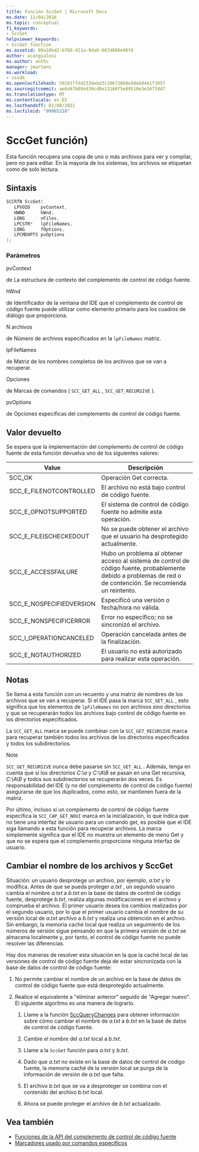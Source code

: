 ```yaml
---
title: Función SccGet | Microsoft Docs
ms.date: 11/04/2016
ms.topic: conceptual
f1_keywords:
- SccGet
helpviewer_keywords:
- SccGet function
ms.assetid: 09a18bd2-b788-411a-9da6-067d806e46f6
author: acangialosi
ms.author: anthc
manager: jmartens
ms.workload:
- vssdk
ms.openlocfilehash: 50281ffdd233debd3c10672868e9debd4b1f395f
ms.sourcegitcommit: ae6d47b09a439cd0e13180f5e89510e3e347fd47
ms.translationtype: MT
ms.contentlocale: es-ES
ms.lasthandoff: 02/08/2021
ms.locfileid: "99965218"
---
```

# <a name="sccget-function"></a>SccGet función)
Esta función recupera una copia de uno o más archivos para ver y compilar, pero no para editar. En la mayoría de los sistemas, los archivos se etiquetan como de solo lectura.

## <a name="syntax"></a>Sintaxis

```cpp
SCCRTN SccGet(
   LPVOID    pvContext,
   HWND      hWnd,
   LONG      nFiles,
   LPCSTR*   lpFileNames,
   LONG      fOptions,
   LPCMDOPTS pvOptions
);
```

### <a name="parameters"></a>Parámetros
 pvContext

de La estructura de contexto del complemento de control de código fuente.

 hWnd

de Identificador de la ventana del IDE que el complemento de control de código fuente puede utilizar como elemento primario para los cuadros de diálogo que proporciona.

 N archivos

de Número de archivos especificados en la `lpFileNames` matriz.

 lpFileNames

de Matriz de los nombres completos de los archivos que se van a recuperar.

 Opciones

de Marcas de comandos ( `SCC_GET_ALL` , `SCC_GET_RECURSIVE` ).

 pvOptions

de Opciones específicas del complemento de control de código fuente.

## <a name="return-value"></a>Valor devuelto
 Se espera que la implementación del complemento de control de código fuente de esta función devuelva uno de los siguientes valores:

|Value|Descripción|
|-----------|-----------------|
|SCC_OK|Operación Get correcta.|
|SCC_E_FILENOTCONTROLLED|El archivo no está bajo control de código fuente.|
|SCC_E_OPNOTSUPPORTED|El sistema de control de código fuente no admite esta operación.|
|SCC_E_FILEISCHECKEDOUT|No se puede obtener el archivo que el usuario ha desprotegido actualmente.|
|SCC_E_ACCESSFAILURE|Hubo un problema al obtener acceso al sistema de control de código fuente, probablemente debido a problemas de red o de contención. Se recomienda un reintento.|
|SCC_E_NOSPECIFIEDVERSION|Especificó una versión o fecha/hora no válida.|
|SCC_E_NONSPECIFICERROR|Error no específico; no se sincronizó el archivo.|
|SCC_I_OPERATIONCANCELED|Operación cancelada antes de la finalización.|
|SCC_E_NOTAUTHORIZED|El usuario no está autorizado para realizar esta operación.|

## <a name="remarks"></a>Notas
 Se llama a esta función con un recuento y una matriz de nombres de los archivos que se van a recuperar. Si el IDE pasa la marca `SCC_GET_ALL` , esto significa que los elementos de `lpFileNames` no son archivos sino directorios y que se recuperarán todos los archivos bajo control de código fuente en los directorios especificados.

 La `SCC_GET_ALL` marca se puede combinar con la `SCC_GET_RECURSIVE` marca para recuperar también todos los archivos de los directorios especificados y todos los subdirectorios.

> [!NOTE]
> `SCC_GET_RECURSIVE` nunca debe pasarse sin `SCC_GET_ALL` . Además, tenga en cuenta que si los directorios *C:\a* y *C:\A\B* se pasan en una Get recursiva, *C:\A\B* y todos sus subdirectorios se recuperarán dos veces. Es responsabilidad del IDE (y no del complemento de control de código fuente) asegurarse de que los duplicados, como esto, se mantienen fuera de la matriz.

 Por último, incluso si un complemento de control de código fuente especifica la `SCC_CAP_GET_NOUI` marca en la inicialización, lo que indica que no tiene una interfaz de usuario para un comando get, es posible que el IDE siga llamando a esta función para recuperar archivos. La marca simplemente significa que el IDE no muestra un elemento de menú Get y que no se espera que el complemento proporcione ninguna interfaz de usuario.

## <a name="rename-files-and-sccget"></a>Cambiar el nombre de los archivos y SccGet
 Situación: un usuario desprotege un archivo, por ejemplo, *a.txt* y lo modifica. Antes de que se pueda proteger *a.txt* , un segundo usuario cambia el nombre *a.txt* a *b.txt* en la base de datos de control de código fuente, desprotege *b.txt*, realiza algunas modificaciones en el archivo y comprueba el archivo. El primer usuario desea los cambios realizados por el segundo usuario, por lo que el primer usuario cambia el nombre de su versión local de *a.txt* archivo a *b.txt* y realiza una obtención en el archivo. Sin embargo, la memoria caché local que realiza un seguimiento de los números de versión sigue pensando en que la primera versión de *a.txt* se almacena localmente y, por tanto, el control de código fuente no puede resolver las diferencias.

 Hay dos maneras de resolver esta situación en la que la caché local de las versiones de control de código fuente deja de estar sincronizada con la base de datos de control de código fuente:

1. No permite cambiar el nombre de un archivo en la base de datos de control de código fuente que está desprotegido actualmente.

2. Realice el equivalente a "eliminar anterior" seguido de "Agregar nuevo". El siguiente algoritmo es una manera de lograrlo.

    1. Llame a la función [SccQueryChanges](../extensibility/sccquerychanges-function.md) para obtener información sobre cómo cambiar el nombre de *a.txt* a *b.txt* en la base de datos de control de código fuente.

    2. Cambie el nombre del *a.txt* local a *b.txt*.

    3. Llame a la `SccGet` función para *a.txt* y *b.txt*.

    4. Dado que *a.txt* no existe en la base de datos de control de código fuente, la memoria caché de la versión local se purga de la información de versión de *a.txt* que falta.

    5. El archivo *b.txt* que se va a desproteger se combina con el contenido del archivo *b.txt* local.

    6. Ahora se puede proteger el archivo de *b.txt* actualizado.

## <a name="see-also"></a>Vea también
- [Funciones de la API del complemento de control de código fuente](../extensibility/source-control-plug-in-api-functions.md)
- [Marcadores usado por comandos específicos](../extensibility/bitflags-used-by-specific-commands.md)
